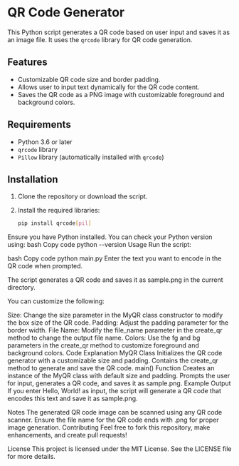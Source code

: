 # QR Code Generator

This Python script generates a QR code based on user input and saves it as an image file. It uses the `qrcode` library for QR code generation.

## Features

- Customizable QR code size and border padding.
- Allows user to input text dynamically for the QR code content.
- Saves the QR code as a PNG image with customizable foreground and background colors.

## Requirements

- Python 3.6 or later
- `qrcode` library
- `Pillow` library (automatically installed with `qrcode`)

## Installation

1. Clone the repository or download the script.

2. Install the required libraries:
   ```bash
   pip install qrcode[pil]
Ensure you have Python installed. You can check your Python version using:
bash
Copy code
python --version
Usage
Run the script:

bash
Copy code
python main.py
Enter the text you want to encode in the QR code when prompted.

The script generates a QR code and saves it as sample.png in the current directory.

You can customize the following:

Size: Change the size parameter in the MyQR class constructor to modify the box size of the QR code.
Padding: Adjust the padding parameter for the border width.
File Name: Modify the file_name parameter in the create_qr method to change the output file name.
Colors: Use the fg and bg parameters in the create_qr method to customize foreground and background colors.
Code Explanation
MyQR Class
Initializes the QR code generator with a customizable size and padding.
Contains the create_qr method to generate and save the QR code.
main() Function
Creates an instance of the MyQR class with default size and padding.
Prompts the user for input, generates a QR code, and saves it as sample.png.
Example Output
If you enter Hello, World! as input, the script will generate a QR code that encodes this text and save it as sample.png.

Notes
The generated QR code image can be scanned using any QR code scanner.
Ensure the file name for the QR code ends with .png for proper image generation.
Contributing
Feel free to fork this repository, make enhancements, and create pull requests!

License
This project is licensed under the MIT License. See the LICENSE file for more details.